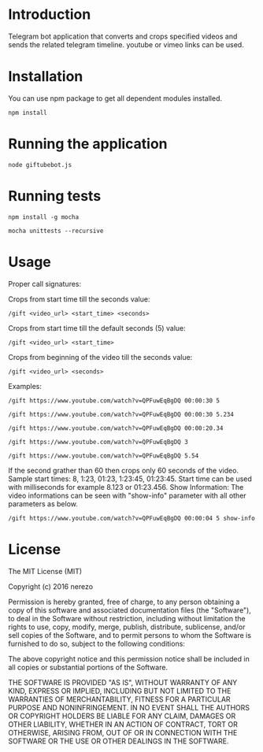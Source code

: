 # Introduction
Telegram bot application that converts and crops specified videos and sends the related telegram timeline. youtube or vimeo links can be used.

# Installation
You can use npm package to get all dependent modules installed.

```
npm install
```

# Running the application

```
node giftubebot.js
```

# Running tests

```
npm install -g mocha
```

```
mocha unittests --recursive
```

# Usage

Proper call signatures:

Crops from start time till the seconds value:

```
/gift <video_url> <start_time> <seconds>
```

Crops from start time till the default seconds (5) value:

```
/gift <video_url> <start_time>
```

Crops from beginning of the video till the seconds value:

```
/gift <video_url> <seconds>
```

Examples:

```
/gift https://www.youtube.com/watch?v=QPFuwEqBgDQ 00:00:30 5
```

```
/gift https://www.youtube.com/watch?v=QPFuwEqBgDQ 00:00:30 5.234
```

```
/gift https://www.youtube.com/watch?v=QPFuwEqBgDQ 00:00:20.34
```

```
/gift https://www.youtube.com/watch?v=QPFuwEqBgDQ 3
```

```
/gift https://www.youtube.com/watch?v=QPFuwEqBgDQ 5.54
```

If the second grather than 60 then crops only 60 seconds of the video.
Sample start times: 8, 1:23, 01:23, 1:23:45, 01:23:45. Start time can be used with milliseconds for example 8.123 or 01:23.456.
Show Information: The video informations can be seen with "show-info" parameter with all other parameters as below.

```
/gift https://www.youtube.com/watch?v=QPFuwEqBgDQ 00:00:04 5 show-info
```

# License
The MIT License (MIT)

Copyright (c) 2016 nerezo

Permission is hereby granted, free of charge, to any person obtaining a copy
of this software and associated documentation files (the "Software"), to deal
in the Software without restriction, including without limitation the rights
to use, copy, modify, merge, publish, distribute, sublicense, and/or sell
copies of the Software, and to permit persons to whom the Software is
furnished to do so, subject to the following conditions:

The above copyright notice and this permission notice shall be included in all
copies or substantial portions of the Software.

THE SOFTWARE IS PROVIDED "AS IS", WITHOUT WARRANTY OF ANY KIND, EXPRESS OR
IMPLIED, INCLUDING BUT NOT LIMITED TO THE WARRANTIES OF MERCHANTABILITY,
FITNESS FOR A PARTICULAR PURPOSE AND NONINFRINGEMENT. IN NO EVENT SHALL THE
AUTHORS OR COPYRIGHT HOLDERS BE LIABLE FOR ANY CLAIM, DAMAGES OR OTHER
LIABILITY, WHETHER IN AN ACTION OF CONTRACT, TORT OR OTHERWISE, ARISING FROM,
OUT OF OR IN CONNECTION WITH THE SOFTWARE OR THE USE OR OTHER DEALINGS IN THE
SOFTWARE.
